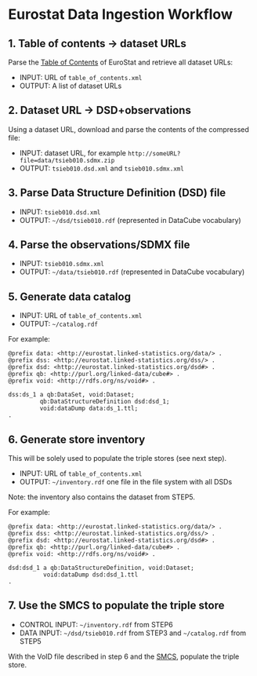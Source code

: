 # Eurostat Data Ingestion Workflow

## 1. Table of contents -> dataset URLs

Parse the [Table of Contents](http://epp.eurostat.ec.europa.eu/NavTree_prod/everybody/BulkDownloadListing?sort=1&amp;file=table_of_contents.xml "Bulk Download") of EuroStat and retrieve all dataset URLs:

* INPUT: URL of `table_of_contents.xml`
* OUTPUT:  A list of dataset URLs

## 2. Dataset URL -> DSD+observations

Using a dataset URL, download and parse the contents of the compressed file:

* INPUT:  dataset URL, for example `http://someURL?file=data/tsieb010.sdmx.zip`
* OUTPUT:  `tsieb010.dsd.xml` and `tsieb010.sdmx.xml`

## 3. Parse Data Structure Definition (DSD) file

* INPUT:  `tsieb010.dsd.xml`
* OUTPUT:  `~/dsd/tsieb010.rdf` (represented in DataCube vocabulary)

## 4. Parse the observations/SDMX file

* INPUT:  `tsieb010.sdmx.xml`
* OUTPUT:  `~/data/tsieb010.rdf` (represented in DataCube vocabulary)

## 5. Generate data catalog

* INPUT: URL of `table_of_contents.xml`
* OUTPUT:  `~/catalog.rdf`


For example:

	@prefix data: <http://eurostat.linked-statistics.org/data/> .
	@prefix dss: <http://eurostat.linked-statistics.org/dss/> .
	@prefix dsd: <http://eurostat.linked-statistics.org/dsd#> .
	@prefix qb: <http://purl.org/linked-data/cube#> .
	@prefix void: <http://rdfs.org/ns/void#> .

	dss:ds_1 a qb:DataSet, void:Dataset;
	         qb:DataStructureDefinition dsd:dsd_1;
	         void:dataDump data:ds_1.ttl;
	.

## 6. Generate store inventory

This will be solely used to populate the triple stores (see next step).

* INPUT: URL of `table_of_contents.xml`
* OUTPUT:  `~/inventory.rdf` one file in the file system with all DSDs
 
Note: the inventory also contains the dataset from STEP5.

For example:

	@prefix data: <http://eurostat.linked-statistics.org/data/> .
	@prefix dss: <http://eurostat.linked-statistics.org/dss/> .
	@prefix dsd: <http://eurostat.linked-statistics.org/dsd#> .
	@prefix qb: <http://purl.org/linked-data/cube#> .
	@prefix void: <http://rdfs.org/ns/void#> .

	dsd:dsd_1 a qb:DataStructureDefinition, void:Dataset;
	          void:dataDump dsd:dsd_1.ttl
	.

## 7. Use the SMCS to populate the triple store

* CONTROL INPUT: `~/inventory.rdf` from STEP6
* DATA INPUT: `~/dsd/tsieb010.rdf` from STEP3 and `~/catalog.rdf` from STEP5

With the VoID file described in step 6 and the [SMCS](https://github.com/data-gov-ie/data-ingestion-pipeline), populate the triple store.